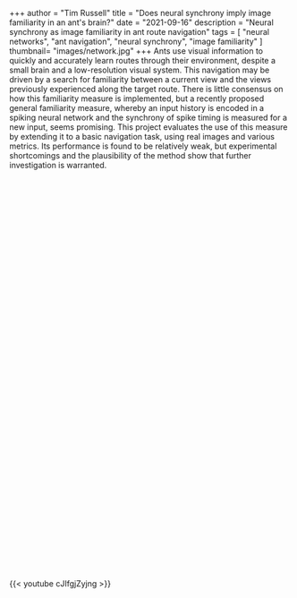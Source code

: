 +++
author = "Tim Russell"
title = "Does neural synchrony imply image familiarity in an ant's brain?"
date = "2021-09-16"
description = "Neural synchrony as image familiarity in ant route navigation"
tags = [
    "neural networks", "ant navigation", "neural synchrony", "image familiarity"
]
thumbnail= "images/network.jpg"
+++
Ants use visual information to quickly and accurately learn routes through their environment, despite a small brain and a low-resolution visual system. This navigation may be driven by a search for familiarity between a current view and the views previously experienced along the target route. There is little consensus on how this familiarity measure is implemented, but a recently proposed general familiarity measure, whereby an input history is encoded in a spiking neural network and the synchrony of spike timing is measured for a new input, seems promising. This project evaluates the use of this measure by extending it to a basic navigation task, using real images and various metrics. Its performance is found to be relatively weak, but experimental shortcomings and the plausibility of the method show that further investigation is warranted.

<object data="../../misc/thesis.pdf" type="application/pdf" frameborder="0" style="padding: 20px;" width="100%" height="700">
    <embed src="../../misc/thesis.pdf" width="100%" height="700"/> 
</object>

{{< youtube cJIfgjZyjng >}}